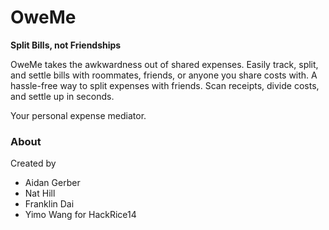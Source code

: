 # OweMe

**Split Bills, not Friendships**

OweMe takes the awkwardness out of shared expenses. Easily track, split, and settle bills with roommates, friends, or anyone you share costs with. A hassle-free way to split expenses with friends. Scan receipts, divide costs, and settle up in seconds.

Your personal expense mediator.

### About
Created by 
- Aidan Gerber
- Nat Hill 
- Franklin Dai
- Yimo Wang
for HackRice14
